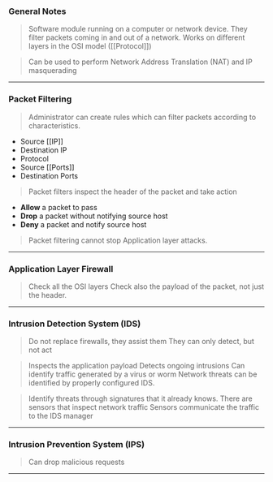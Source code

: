 
### General Notes

> Software module running on a computer or network device.
> They filter packets coming in and out of a network.
> Works on different layers in the OSI model ([[Protocol]])

> Can be used to perform Network Address Translation (NAT) and IP masquerading

---

### Packet Filtering 

> Administrator can create rules which can filter packets according to characteristics.
* Source [[IP]]
* Destination IP
* Protocol
* Source [[Ports]]
* Destination Ports

> Packet filters inspect the header of the packet and take action
* **Allow** a packet to pass
* **Drop** a packet without notifying source host
* **Deny** a packet and notify source host

> Packet filtering cannot stop Application layer attacks.

---

### Application Layer Firewall

> Check all the OSI layers
> Check also the payload of the packet, not just the header.

---

### Intrusion Detection System (IDS)

> Do not replace firewalls, they assist them
> They can only detect, but not act

> Inspects the application payload
> Detects ongoing intrusions
> Can identify traffic generated by a virus or worm
> Network threats can be identified by properly configured IDS.

> Identify threats through signatures that it already knows.
> There are sensors that inspect network traffic
> Sensors communicate the traffic to the IDS manager

---

### Intrusion Prevention System (IPS)

> Can drop malicious requests

---

